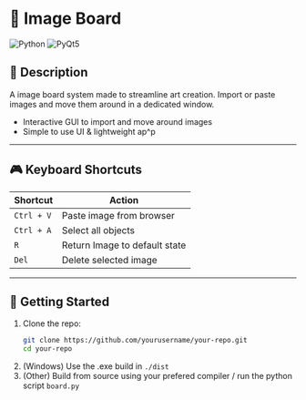 # 🧩 Image Board

![Python](https://img.shields.io/badge/Python-3.9+-blue?logo=python)
![PyQt5](https://img.shields.io/badge/GUI-PyQt5-green)

## 📌 Description

A image board system made to streamline art creation. Import or paste images and move them around in a dedicated window.

- Interactive GUI to import and move around images
- Simple to use UI & lightweight ap^p

---

## 🎮 Keyboard Shortcuts

| Shortcut           | Action                            |
|--------------------|-----------------------------------|
| `Ctrl + V`         | Paste image from browser          |
| `Ctrl + A`         | Select all objects                |
| `R`                | Return Image to default state     |
| `Del`              | Delete selected image             |
---

## 🚀 Getting Started

1. Clone the repo:
   ```bash
   git clone https://github.com/yourusername/your-repo.git
   cd your-repo
2. (Windows) Use the .exe build in ```./dist```
2. (Other) Build from source using your prefered compiler / run the python script ```board.py```
